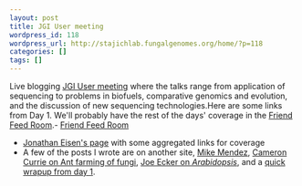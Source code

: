 ```yaml
---
layout: post
title: JGI User meeting
wordpress_id: 118
wordpress_url: http://stajichlab.fungalgenomes.org/home/?p=118
categories: []
tags: []
---
```

Live blogging [JGI User meeting](http://www.jgi.doe.gov/meetings/usermtg09/agenda.html) where the talks range from application of sequencing to problems in biofuels, comparative genomics and evolution, and the discussion of new sequencing technologies.Here are some links from Day 1.  We'll probably have the rest of the days' coverage in the [Friend Feed Room](http://friendfeed.com/rooms/jgi-user-meeting).- [Friend Feed Room](http://friendfeed.com/rooms/jgi-user-meeting)
- [Jonathan Eisen's page](http://phylogenomics.blogspot.com/2009/03/live-blogging-jgi-users-meeting.html) with some aggregated links for coverage
- A few of the posts I wrote are on another site, [Mike Mendez](http://stajich.wordpress.com/2009/03/25/liveblogging-jgi-sapphire/), [Cameron Currie on Ant farming of fungi](http://stajich.wordpress.com/2009/03/25/cameron-currie-ant-farmers/), [Joe Ecker on _Arabidopsis_](http://stajich.wordpress.com/2009/03/25/liveblogging-jgi-usermeeting-joe-ecker/), and a [quick wrapup from day 1](http://stajich.wordpress.com/2009/03/25/day-1-jgi-meeting-wrapup/).
